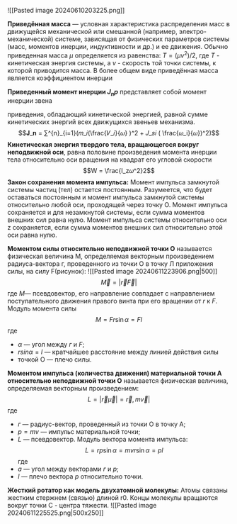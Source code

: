 ![[Pasted image 20240610203225.png]]

**Приведённая масса** — условная характеристика распределения масс в движущейся механической или смешанной (например, электро- механической) системе, зависящая от физических параметров системы (масс, моментов инерции, индуктивности и др.) и ее движения. Обычно приведенная масса $μ$ определяется из равенства: $T = (μv^2)/2$, где $Т$ - кинетическая энергия системы, а $v$ - скорость той точки системы, к которой приводится масса. В более общем виде приведённая масса является коэффициентом инерции

**Приведенный момент инерции $J_np$**  представляет собой момент инерции звена

приведения, обладающий кинетической энергией, равной сумме кинетических энергий всех движущихся звеньев механизма.$$𝐉_𝐧 = ∑^{n}_{i=1}(𝑚_𝑖(\frac{𝑉_𝑖}{𝜔} )^2 + 𝐽_𝑠𝑖 ( \frac{𝜔_i}{𝜔})^2)$$
**Кинетическая энергия твердого тела, вращающегося вокруг неподвижной оси**, равна половине произведения момента инерции тела относительно оси вращения на квадрат его угловой скорости $$W = \frac{I_z𝜔^2}2$$
**Закон сохранения момента импульса:** Момент импульса замкнутой системы
частиц (тел) остается постоянным. Разумеется, что будет оставаться постоянным и
момент импульса замкнутой системы относительно любой оси, проходящей через
точку О. Момент импульса сохраняется и для незамкнутой системы, если сумма
моментов внешних сил равна нулю. Момент импульса системы относительно оси z
сохраняется, если сумма моментов внешних сил относительно этой оси равна нулю.

**Моментом силы относительно неподвижной точки О** называется физическая величина М, определяемая векторным произведением радиуса-вектора г, проведенного из точки О в точку Л приложения силы, на силу F(рисунок):
![[Pasted image 20240611223906.png|500]]
$$\overrightarrow{M} = |\overrightarrow{r}\overrightarrow{F}|$$
где $М$— псевдовектор, его направление совпадает с направлением поступательного движения правого винта при его вращении от $r$ к $F$.
Модуль момента силы $$M=Fr\sin{\alpha} = Fl$$
где 
 - $\alpha$ — угол между $г$ и $F$; 
 - $r sin \alpha= l$ — кратчайшее расстояние между линией действия силы
 - точкой О — плечо силы.

**Моментом импульса (количества движения) материальной точки А относительно
неподвижной точки О** называется физическая величина, определяемая векторным
произведением:$$L = |\overrightarrow{r}\overrightarrow{\mu} |= \overrightarrow{r},m\overrightarrow{v}|$$
где 
- $г$ — радиус-вектор, проведенный из точки О в точку А; 
- $р = mv$ — импульс материальной точки;
- $L$ — псевдовектор.
Модуль вектора момента импульса:$$L = rp\sin{\alpha}= mvr\sin\alpha = pl$$
где 
- $а$ — угол между векторами $г$ и $р$; 
- $l$ — плечо вектора $р$ относительно точки.

**Жесткий ротатор как модель двухатомной молекулы:**
Атомы связаны жестким стержнем (связью) длиной r0. Концы молекулы вращаются вокруг точки С - центра тяжести.
![[Pasted image 20240611225525.png|500x250]]


